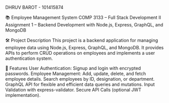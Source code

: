 DHRUV BAROT - 101415874

📚 Employee Management System
COMP 3133 – Full Stack Development II
Assignment 1 – Backend Development with Node.js, Express, GraphQL, and MongoDB

🛠️ Project Description
This project is a backend application for managing employee data using Node.js, Express, GraphQL, and MongoDB. It provides APIs to perform CRUD operations on employees and implements a user authentication system.

🚀 Features
User Authentication: Signup and login with encrypted passwords.
Employee Management:
Add, update, delete, and fetch employee details.
Search employees by ID, designation, or department.
GraphQL API for flexible and efficient data queries and mutations.
Input Validation with express-validator.
Secure API Calls (optional JWT implementation).
